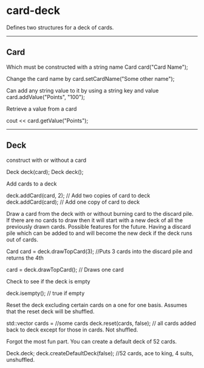 card-deck
=========

Defines two structures for a deck of cards.

------------------------------------------
Card
------------------------------------------
Which must be constructed with a string name
Card card("Card Name");

Change the card name by
card.setCardName("Some other name");

Can add any string value to it by using a string key and value
card.addValue("Points", "100");

Retrieve a value from a card

cout << card.getValue("Points");

------------------------------------------
Deck
------------------------------------------
construct with or without a card

Deck deck(card);
Deck deck();

Add cards to a deck

deck.addCard(card, 2); // Add two copies of card to deck
deck.addCard(card); // Add one copy of card to deck

Draw a card from the deck with or without burning card to the discard pile.
If there are no cards to draw then it will start with a new deck of all the previously drawn cards.
Possible features for the future. Having a discard pile which can be added to and will become the new deck if the deck runs out of cards.

Card card = deck.drawTopCard(3); //Puts 3 cards into the discard pile and returns the 4th

card = deck.drawTopCard(); // Draws one card

Check to see if the deck is empty

deck.isempty(); // true if empty

Reset the deck excluding certain cards on a one for one basis. Assumes that the reset deck will be shuffled.

std::vector<cards> cards = //some cards
deck.reset(cards, false); // all cards added back to deck except for those in cards. Not shuffled.

Forgot the most fun part. You can create a default deck of 52 cards.

Deck.deck;
deck.createDefaultDeck(false); //52 cards, ace to king, 4 suits, unshuffled.
